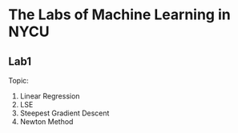 # The Labs of Machine Learning in NYCU
## Lab1
Topic: 
1. Linear Regression
2. LSE
3. Steepest Gradient Descent
4. Newton Method
